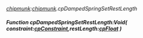 _[chipmunk](../../modules/chipmunk/chipmunk-module.md):[chipmunk](../../modules/chipmunk/chipmunk-module.md).cpDampedSpringSetRestLength_
##### Function cpDampedSpringSetRestLength:Void( constraint:[cpConstraint](../../modules/chipmunk/chipmunk-cpconstraint.md),restLength:[cpFloat](../../modules/chipmunk/chipmunk-cpfloat.md) )

